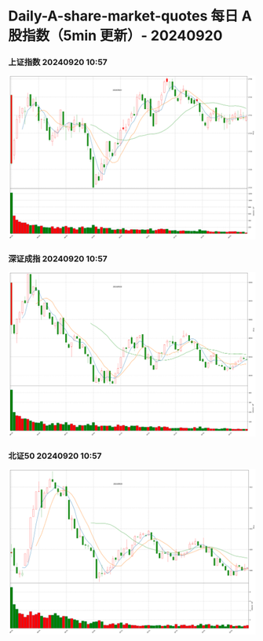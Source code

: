 
# Daily-A-share-market-quotes 每日 A 股指数（5min 更新）- 20240920

### 上证指数 20240920 10:57
![](./fig/2024/9/20240920-sh000001.png)

### 深证成指 20240920 10:57
![](./fig/2024/9/20240920-sz399001.png)

### 北证50 20240920 10:57
![](./fig/2024/9/20240920-bj899050.png)
